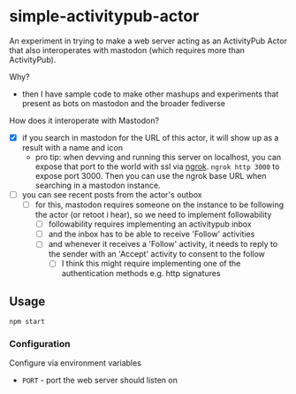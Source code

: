 # simple-activitypub-actor

An experiment in trying to make a web server acting as an ActivityPub Actor that also interoperates with mastodon (which requires more than ActivityPub).

Why?
* then I have sample code to make other mashups and experiments that present as bots on mastodon and the broader fediverse

How does it interoperate with Mastodon?
* [x] if you search in mastodon for the URL of this actor, it will show up as a result with a name and icon
  * pro tip: when devving and running this server on localhost, you can expose that port to the world with ssl via [ngrok](https://ngrok.com/). `ngrok http 3000` to expose port 3000. Then you can use the ngrok base URL when searching in a mastodon instance.
* [ ] you can see recent posts from the actor's outbox
  * [ ] for this, mastodon requires someone on the instance to be following the actor (or retoot i hear), so we need to implement followability
    * [ ] followability requires implementing an activitypub inbox
    * [ ] and the inbox has to be able to receive 'Follow' activities
    * [ ] and whenever it receives a 'Follow' activity, it needs to reply to the sender with an 'Accept' activity to consent to the follow
      * [ ] I think this might require implementing one of the authentication methods e.g. http signatures

## Usage

`npm start`

### Configuration

Configure via environment variables

* `PORT` - port the web server should listen on
